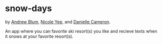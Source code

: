 # snow-days

by [Andrew Blum](https://github.com/axblum/), [Nicole Yee](https://github.com/themcny), and [Danielle Cameron](https://github.com/danyell85).

An app where you can favorite ski resort(s) you like and recieve texts when it snows at your favorite resort(s).
